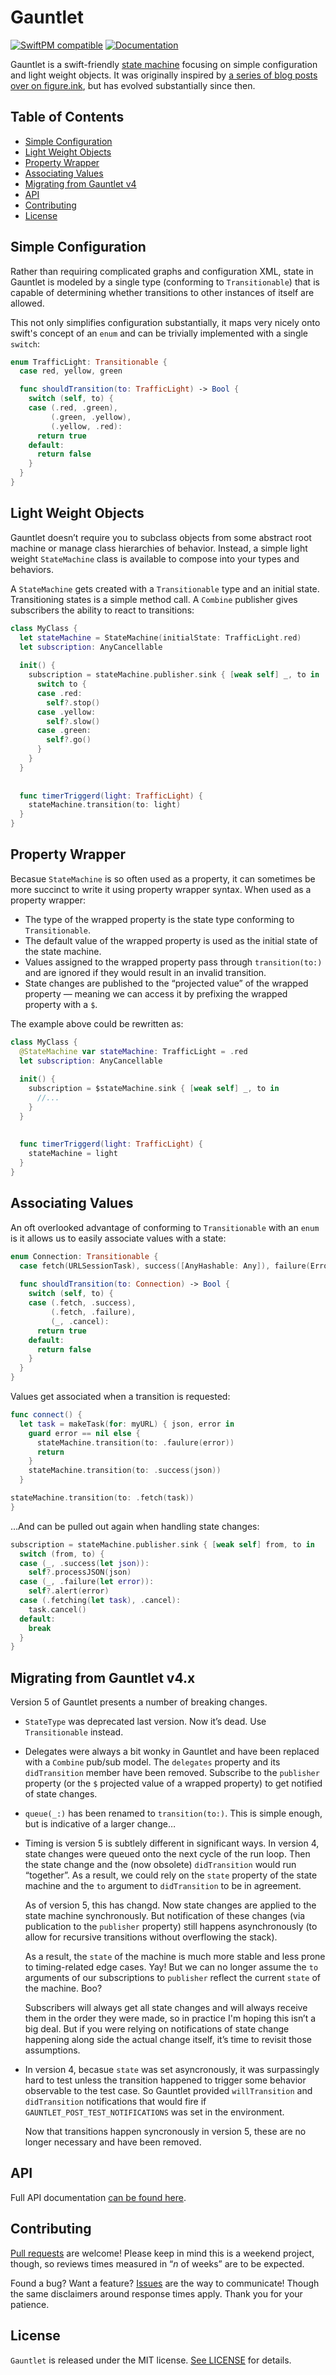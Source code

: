 # Gauntlet

[![SwiftPM compatible](https://img.shields.io/badge/SwiftPM-compatible-success)](https://github.com/Apple/swift-package-manager) [![Documentation](https://jemmons.github.io/Gauntlet/badge.svg)](https://jemmons.github.io/Gauntlet/Protocols/Transitionable.html)

Gauntlet is a swift-friendly [state machine](https://en.wikipedia.org/wiki/Finite-state_machine) focusing on simple configuration and light weight objects. It was originally inspired by [a series of blog posts over on figure.ink](http://www.figure.ink/blog/2015/1/31/swift-state-machines-part-1), but has evolved substantially since then.

## Table of Contents
* [Simple Configuration](#simple-configuration)
* [Light Weight Objects](#light-weight-objects)
* [Property Wrapper](#property-wrapper)
* [Associating Values](#associating-values)
* [Migrating from Gauntlet v4](#migrating-from-gauntlet-v4x)
* [API](#api)
* [Contributing](#contributing)
* [License](#license)

## Simple Configuration
Rather than requiring complicated graphs and configuration XML, state in Gauntlet is modeled by a single type (conforming to `Transitionable`) that is capable of determining whether transitions to other instances of itself are allowed. 

This not only simplifies configuration substantially, it maps very nicely onto swift's concept of an `enum` and can be trivially implemented with a single `switch`:   

```swift
enum TrafficLight: Transitionable {
  case red, yellow, green

  func shouldTransition(to: TrafficLight) -> Bool {
    switch (self, to) {
    case (.red, .green), 
         (.green, .yellow), 
         (.yellow, .red):
      return true
    default:
      return false
    }
  }
}
```

## Light Weight Objects
Gauntlet doesn’t require you to subclass objects from some abstract root machine or manage class hierarchies of behavior. Instead, a simple light weight `StateMachine` class is available to compose into your types and behaviors. 

A `StateMachine` gets created with a `Transitionable` type and an initial state. Transitioning states is a simple method call. A `Combine` publisher gives subscribers the ability to react to transitions:

```swift
class MyClass {
  let stateMachine = StateMachine(initialState: TrafficLight.red)
  let subscription: AnyCancellable
  
  init() {
    subscription = stateMachine.publisher.sink { [weak self] _, to in
      switch to {
      case .red:
        self?.stop()
      case .yellow:
        self?.slow()
      case .green:
        self?.go()
      }
    }
  }
  
  
  func timerTriggerd(light: TrafficLight) {
    stateMachine.transition(to: light)
  }
}
```

## Property Wrapper
Becasue `StateMachine` is so often used as a property, it can sometimes be more succinct to write it using property wrapper syntax. When used as a property wrapper:
* The type of the wrapped property is the state type conforming to `Transitionable`.
* The default value of the wrapped property is used as the initial state of the state machine.
* Values assigned to the wrapped property pass through `transition(to:)` and are ignored if they would result in an invalid transition.
* State changes are published to the “projected value” of the wrapped property — meaning we can access it by prefixing the wrapped property with a `$`.

The example above could be rewritten as:

```swift
class MyClass {
  @StateMachine var stateMachine: TrafficLight = .red
  let subscription: AnyCancellable
  
  init() {
    subscription = $stateMachine.sink { [weak self] _, to in
      //...
    }
  }
  
  
  func timerTriggerd(light: TrafficLight) {
    stateMachine = light
  }
}
```


## Associating Values

An oft overlooked advantage of conforming to `Transitionable` with an `enum` is it allows us to easily associate values with a state:

```swift
enum Connection: Transitionable {
  case fetch(URLSessionTask), success([AnyHashable: Any]), failure(Error), cancel
  
  func shouldTransition(to: Connection) -> Bool {
    switch (self, to) {
    case (.fetch, .success), 
         (.fetch, .failure), 
         (_, .cancel):
      return true
    default:
      return false
    }
  }
}
```

Values get associated when a transition is requested:

```swift
func connect() {
  let task = makeTask(for: myURL) { json, error in
    guard error == nil else {
      stateMachine.transition(to: .faulure(error))
      return
    }
    stateMachine.transition(to: .success(json))
  }

stateMachine.transition(to: .fetch(task))
}
```

…And can be pulled out again when handling state changes:

```swift
subscription = stateMachine.publisher.sink { [weak self] from, to in
  switch (from, to) {
  case (_, .success(let json)):
    self?.processJSON(json)
  case (_, .failure(let error)):
    self?.alert(error)
  case (.fetching(let task), .cancel):
    task.cancel()
  default:
    break
  }
}
```

## Migrating from Gauntlet v4.x
Version 5 of Gauntlet presents a number of breaking changes.

* `StateType` was deprecated last version. Now it’s dead. Use `Transitionable` instead.

* Delegates were always a bit wonky in Gauntlet and have been replaced with a `Combine` pub/sub model. The `delegates` property and its `didTransition` member have been removed. Subscribe to the `publisher` property (or the `$` projected value of a wrapped property) to get notified of state changes.  

* `queue(_:)` has been renamed to `transition(to:)`. This is simple enough, but is indicative of a larger change… 

* Timing is version 5 is subtlely different in significant ways. In version 4, state changes were queued onto the next cycle of the run loop. Then the state change and the (now obsolete) `didTransition` would run “together”. As a result, we could rely on the `state` property of the state machine and the `to` argument to `didTransition` to be in agreement.
    
    As of version 5, this has changd. Now state changes are applied to the state machine synchronously. But notification of these changes (via publication to the `publisher` property) still happens asynchronously (to allow for recursive transitions without overflowing the stack).
    
    As a result, the `state` of the machine is much more stable and less prone to timing-related edge cases. Yay! But we can no longer assume the `to` arguments of our subscriptions to `publisher` reflect the current `state` of the machine. Boo? 
    
    Subscribers will always get all state changes and will always receive them in the order they were made, so in practice I'm hoping this isn’t a big deal. But if you were relying on notifications of state change happening along side the actual change itself, it’s time to revisit those assumptions.

* In version 4, becasue `state` was set asyncronously, it was surpassingly hard to test unless the transition happened to trigger some behavior observable to the test case. So Gauntlet provided `willTransition` and `didTransition` notifications that would fire if `GAUNTLET_POST_TEST_NOTIFICATIONS` was set in the environment.
    
    Now that transitions happen syncronously in version 5, these are no longer necessary and have been removed.

## API
Full API documentation [can be found here](https://jemmons.github.io/Gauntlet/Classes/StateMachine.html).

## Contributing
[Pull requests](https://github.com/jemmons/Gauntlet/pulls) are welcome! Please keep in mind this is a weekend project, though, so reviews times measured in “*n* of weeks” are to be expected.

Found a bug? Want a feature? [Issues](https://github.com/jemmons/Gauntlet/issues) are the way to communicate! Though the same disclaimers around response times apply. Thank you for your patience.

## License
`Gauntlet` is released under the MIT license. [See LICENSE](https://github.com/jemmons/Gauntlet/blob/master/LICENSE) for details.

